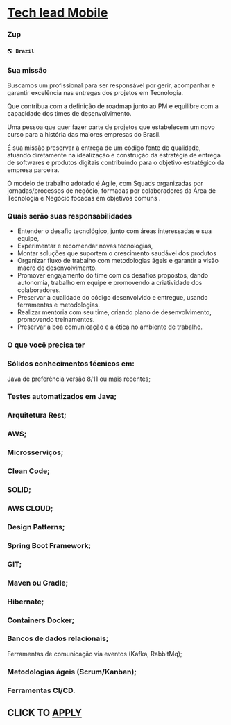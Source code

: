 # [Tech lead Mobile](https://www.remotewlb.com/apply/tech-lead-mobile)  
### Zup  
#### `🌎 Brazil`  

### Sua missão

Buscamos um profissional para ser responsável por gerir, acompanhar e garantir excelência nas entregas dos projetos em Tecnologia.

Que contribua com a definição de roadmap junto ao PM e equilibre com a capacidade dos times de desenvolvimento.

Uma pessoa que quer fazer parte de projetos que estabelecem um novo curso para a história das maiores empresas do Brasil.

É sua missão preservar a entrega de um código fonte de qualidade, atuando diretamente na idealização e construção da estratégia de entrega de softwares e produtos digitais contribuindo para o objetivo estratégico da empresa parceira.

O modelo de trabalho adotado é Agile, com Squads organizadas por jornadas/processos de negócio, formadas por colaboradores da Área de Tecnologia e Negócio focadas em objetivos comuns .

### Quais serão suas responsabilidades

  * Entender o desafio tecnológico, junto com áreas interessadas e sua equipe, 
  * Experimentar e recomendar novas tecnologias, 
  * Montar soluções que suportem o crescimento saudável dos produtos
  * Organizar fluxo de trabalho com metodologias ágeis e garantir a visão macro de desenvolvimento.
  * Promover engajamento do time com os desafios propostos, dando autonomia, trabalho em equipe e promovendo a criatividade dos colaboradores.
  * Preservar a qualidade do código desenvolvido e entregue, usando ferramentas e metodologias.
  * Realizar mentoria com seu time, criando plano de desenvolvimento, promovendo treinamentos.
  * Preservar a boa comunicação e a ética no ambiente de trabalho.

### O que você precisa ter

### Sólidos conhecimentos técnicos em:

Java de preferência versão 8/11 ou mais recentes;

### Testes automatizados em Java;

### Arquitetura Rest;

### AWS;

### Microsserviços;

### Clean Code;

### SOLID;

### AWS CLOUD;

### Design Patterns;

### Spring Boot Framework;

### GIT;

### Maven ou Gradle;

### Hibernate;

### Containers Docker;

### Bancos de dados relacionais;

Ferramentas de comunicação via eventos (Kafka, RabbitMq);

### Metodologias ágeis (Scrum/Kanban);

### Ferramentas CI/CD.

  
## CLICK TO [APPLY](https://www.remotewlb.com/apply/tech-lead-mobile)

